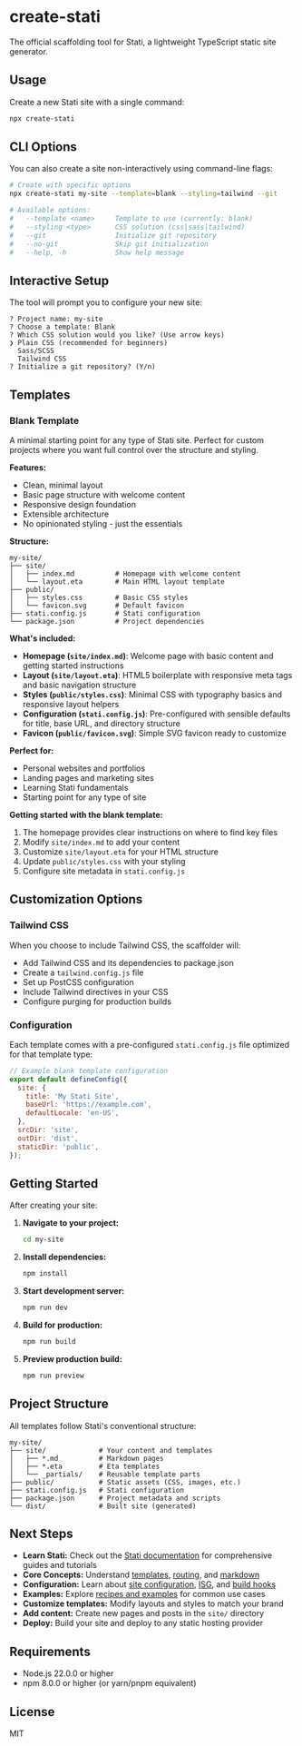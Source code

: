 # create-stati

The official scaffolding tool for Stati, a lightweight TypeScript static site generator.

## Usage

Create a new Stati site with a single command:

```bash
npx create-stati
```

## CLI Options

You can also create a site non-interactively using command-line flags:

```bash
# Create with specific options
npx create-stati my-site --template=blank --styling=tailwind --git

# Available options:
#   --template <name>     Template to use (currently: blank)
#   --styling <type>      CSS solution (css|sass|tailwind)
#   --git                 Initialize git repository
#   --no-git              Skip git initialization
#   --help, -h            Show help message
```

## Interactive Setup

The tool will prompt you to configure your new site:

```
? Project name: my-site
? Choose a template: Blank
? Which CSS solution would you like? (Use arrow keys)
❯ Plain CSS (recommended for beginners)
  Sass/SCSS
  Tailwind CSS
? Initialize a git repository? (Y/n)
```

## Templates

### Blank Template

A minimal starting point for any type of Stati site. Perfect for custom projects where you want full control over the structure and styling.

**Features:**

- Clean, minimal layout
- Basic page structure with welcome content
- Responsive design foundation
- Extensible architecture
- No opinionated styling - just the essentials

**Structure:**

```
my-site/
├── site/
│   ├── index.md          # Homepage with welcome content
│   └── layout.eta        # Main HTML layout template
├── public/
│   ├── styles.css        # Basic CSS styles
│   └── favicon.svg       # Default favicon
├── stati.config.js       # Stati configuration
└── package.json          # Project dependencies
```

**What's included:**

- **Homepage (`site/index.md`)**: Welcome page with basic content and getting started instructions
- **Layout (`site/layout.eta`)**: HTML5 boilerplate with responsive meta tags and basic navigation structure
- **Styles (`public/styles.css`)**: Minimal CSS with typography basics and responsive layout helpers
- **Configuration (`stati.config.js`)**: Pre-configured with sensible defaults for title, base URL, and directory structure
- **Favicon (`public/favicon.svg`)**: Simple SVG favicon ready to customize

**Perfect for:**

- Personal websites and portfolios
- Landing pages and marketing sites
- Learning Stati fundamentals
- Starting point for any type of site

**Getting started with the blank template:**

1. The homepage provides clear instructions on where to find key files
2. Modify `site/index.md` to add your content
3. Customize `site/layout.eta` for your HTML structure
4. Update `public/styles.css` with your styling
5. Configure site metadata in `stati.config.js`

## Customization Options

### Tailwind CSS

When you choose to include Tailwind CSS, the scaffolder will:

- Add Tailwind CSS and its dependencies to package.json
- Create a `tailwind.config.js` file
- Set up PostCSS configuration
- Include Tailwind directives in your CSS
- Configure purging for production builds

### Configuration

Each template comes with a pre-configured `stati.config.js` file optimized for that template type:

```javascript
// Example blank template configuration
export default defineConfig({
  site: {
    title: 'My Stati Site',
    baseUrl: 'https://example.com',
    defaultLocale: 'en-US',
  },
  srcDir: 'site',
  outDir: 'dist',
  staticDir: 'public',
});
```

## Getting Started

After creating your site:

1. **Navigate to your project:**

   ```bash
   cd my-site
   ```

2. **Install dependencies:**

   ```bash
   npm install
   ```

3. **Start development server:**

   ```bash
   npm run dev
   ```

4. **Build for production:**

   ```bash
   npm run build
   ```

5. **Preview production build:**

   ```bash
   npm run preview
   ```

## Project Structure

All templates follow Stati's conventional structure:

```
my-site/
├── site/             # Your content and templates
│   ├── *.md          # Markdown pages
│   ├── *.eta         # Eta templates
│   └── _partials/    # Reusable template parts
├── public/           # Static assets (CSS, images, etc.)
├── stati.config.js   # Stati configuration
├── package.json      # Project metadata and scripts
└── dist/             # Built site (generated)
```

## Next Steps

- **Learn Stati:** Check out the [Stati documentation](https://docs.stati.build) for comprehensive guides and tutorials
- **Core Concepts:** Understand [templates](https://docs.stati.build/core-concepts/templates), [routing](https://docs.stati.build/core-concepts/routing), and [markdown](https://docs.stati.build/core-concepts/markdown)
- **Configuration:** Learn about [site configuration](https://docs.stati.build/configuration), [ISG](https://docs.stati.build/configuration/isg), and [build hooks](https://docs.stati.build/api/hooks)
- **Examples:** Explore [recipes and examples](https://docs.stati.build/examples) for common use cases
- **Customize templates:** Modify layouts and styles to match your brand
- **Add content:** Create new pages and posts in the `site/` directory
- **Deploy:** Build your site and deploy to any static hosting provider

## Requirements

- Node.js 22.0.0 or higher
- npm 8.0.0 or higher (or yarn/pnpm equivalent)

## License

MIT
